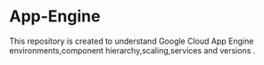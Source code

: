 # App-Engine
This repository is created to understand Google Cloud App Engine environments,component hierarchy,scaling,services and versions .
